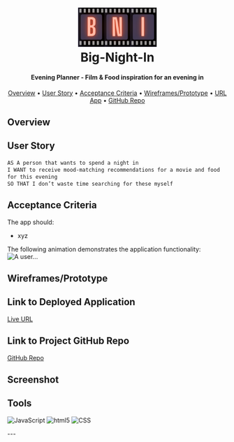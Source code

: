 <h1 align="center"> 
    <br>
  <a><img src="https://github.com/RGBrain/Big-Night-In/blob/main/assets/images/logo-cropped.png?raw=true" alt="App Logo" width="180"></a>
  <br>Big-Night-In</h1>
<h4 align="center">Evening Planner - Film &amp; Food inspiration for an evening in</h4>

<p align="center">
  <a href="#Overview">Overview</a> •
  <a href="#User-Story">User Story</a> •
  <a href="#Acceptance-Criteria">Acceptance Criteria</a> •
  <a href="#credits">Wireframes/Prototype</a> •
  <a href="#related">URL App</a> •
  <a href="#license">GitHub Repo</a>
</p>

## Overview


## User Story
```
AS A person that wants to spend a night in
I WANT to receive mood-matching recommendations for a movie and food for this evening
SO THAT I don’t waste time searching for these myself
```

## Acceptance Criteria
The app should:
* xyz


The following animation demonstrates the application functionality:
![A user...]()


## Wireframes/Prototype



## Link to Deployed Application
[Live URL]()


## Link to Project GitHub Repo
[GitHub Repo](https://github.com/RGBrain/Big-Night-In.git)


## Screenshot


## Tools
<p>
  <img alt="JavaScript" src="https://img.shields.io/badge/-JavaScript-F7DF1E?style=flat-square&logo=javascript&logoColor=black" />
  <img alt="html5" src="https://img.shields.io/badge/-HTML5-E34F26?style=flat-square&logo=html5&logoColor=white" />
  <img alt="CSS" src="https://img.shields.io/badge/-CSS-CC6699?style=flat-square&logo=css&logoColor=white" />
</p>
---
